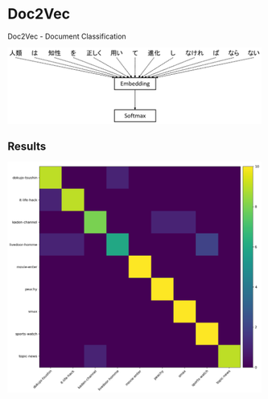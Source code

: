 # Doc2Vec

Doc2Vec - Document Classification

<img src="doc2vec.png">

## Results

<p aling="center">
  <img src="confusion_matrix.png">
</p>
